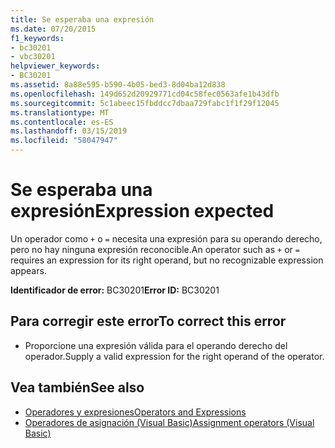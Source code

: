 ```yaml
---
title: Se esperaba una expresión
ms.date: 07/20/2015
f1_keywords:
- bc30201
- vbc30201
helpviewer_keywords:
- BC30201
ms.assetid: 8a88e595-b590-4b05-bed3-8d04ba12d838
ms.openlocfilehash: 149d652d20929771cd04c58fec0563afe1b43dfb
ms.sourcegitcommit: 5c1abeec15fbddcc7dbaa729fabc1f1f29f12045
ms.translationtype: MT
ms.contentlocale: es-ES
ms.lasthandoff: 03/15/2019
ms.locfileid: "58047947"
---
```

# <a name="expression-expected"></a><span data-ttu-id="76a3b-102">Se esperaba una expresión</span><span class="sxs-lookup"><span data-stu-id="76a3b-102">Expression expected</span></span>
<span data-ttu-id="76a3b-103">Un operador como `+` o `=` necesita una expresión para su operando derecho, pero no hay ninguna expresión reconocible.</span><span class="sxs-lookup"><span data-stu-id="76a3b-103">An operator such as `+` or `=` requires an expression for its right operand, but no recognizable expression appears.</span></span>  
  
 <span data-ttu-id="76a3b-104">**Identificador de error:** BC30201</span><span class="sxs-lookup"><span data-stu-id="76a3b-104">**Error ID:** BC30201</span></span>  
  
## <a name="to-correct-this-error"></a><span data-ttu-id="76a3b-105">Para corregir este error</span><span class="sxs-lookup"><span data-stu-id="76a3b-105">To correct this error</span></span>  
  
-   <span data-ttu-id="76a3b-106">Proporcione una expresión válida para el operando derecho del operador.</span><span class="sxs-lookup"><span data-stu-id="76a3b-106">Supply a valid expression for the right operand of the operator.</span></span>  
  
## <a name="see-also"></a><span data-ttu-id="76a3b-107">Vea también</span><span class="sxs-lookup"><span data-stu-id="76a3b-107">See also</span></span>

- [<span data-ttu-id="76a3b-108">Operadores y expresiones</span><span class="sxs-lookup"><span data-stu-id="76a3b-108">Operators and Expressions</span></span>](../../visual-basic/programming-guide/language-features/operators-and-expressions/index.md)
- [<span data-ttu-id="76a3b-109">Operadores de asignación (Visual Basic)</span><span class="sxs-lookup"><span data-stu-id="76a3b-109">Assignment operators (Visual Basic)</span></span>](~/docs/visual-basic/language-reference/operators/assignment-operators.md)
